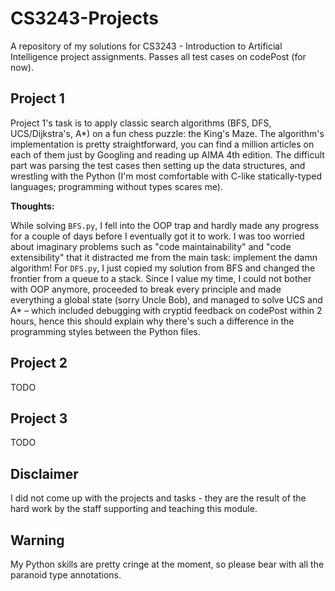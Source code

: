 # CS3243-Projects
A repository of my solutions for CS3243 - Introduction to Artificial Intelligence project assignments. Passes all test cases on codePost (for now).

## Project 1
Project 1's task is to apply classic search algorithms (BFS, DFS, UCS/Dijkstra's, A*) on a fun chess puzzle: the King's Maze. 
The algorithm's implementation is pretty straightforward, you can find a million articles on each of them just by Googling and reading up AIMA 4th edition.
The difficult part was parsing the test cases then setting up the data structures, and wrestling with the Python 
(I'm most comfortable with C-like statically-typed languages; programming without types scares me).

**Thoughts:**

While solving `BFS.py`, I fell into the OOP trap and hardly made any progress for a couple of days before I eventually got it to work. 
I was too worried about imaginary problems such as "code maintainability" and "code extensibility" that it distracted me from the main task: 
implement the damn algorithm! For `DFS.py`, I just copied my solution from BFS and changed the frontier from a queue to a stack. Since I value my time, I could 
not bother with OOP anymore, proceeded to break every principle and made everything a global state (sorry Uncle Bob), and managed to solve UCS and A* 
– which included debugging with cryptid feedback on codePost within 2 hours, hence this should explain why there's such a difference in the programming
styles between the Python files.

## Project 2
TODO

## Project 3
TODO

## Disclaimer
I did not come up with the projects and tasks - they are the result of the hard work by the staff supporting and teaching this module.

## Warning
My Python skills are pretty cringe at the moment, so please bear with all the paranoid type annotations.

